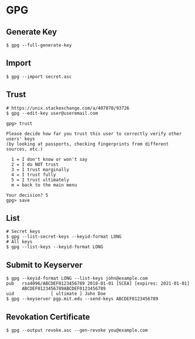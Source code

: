 # GPG

## Generate Key

```shell
$ gpg --full-generate-key
```

## Import

```shell
$ gpg --import secret.asc
```

## Trust

```shell
# https://unix.stackexchange.com/a/407070/93726
$ gpg --edit-key user@useremail.com

gpg> trust

Please decide how far you trust this user to correctly verify other users' keys
(by looking at passports, checking fingerprints from different sources, etc.)

  1 = I don't know or won't say
  2 = I do NOT trust
  3 = I trust marginally
  4 = I trust fully
  5 = I trust ultimately
  m = back to the main menu

Your decision? 5
gpg> save
```

## List

```shell
# Secret keys
$ gpg --list-secret-keys --keyid-format LONG
# All keys
$ gpg --list-keys --keyid-format LONG
```

## Submit to Keyserver

```shell
$ gpg --keyid-format LONG --list-keys john@example.com
pub   rsa4096/ABCDEF0123456789 2018-01-01 [SCEA] [expires: 2021-01-01]
      ABCDEF0123456789ABCDEF0123456789
uid              [ ultimate ] John Doe
$ gpg --keyserver pgp.mit.edu --send-keys ABCDEF0123456789
```

## Revokation Certificate

```
$ gpg --output revoke.asc --gen-revoke you@example.com
```
